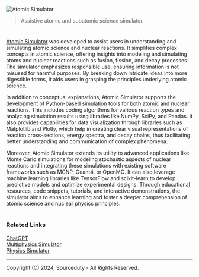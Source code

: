 ![Atomic Simulator](https://github.com/user-attachments/assets/556249de-5585-4798-b9d2-078e237156e2)

> Assistive atomic and subatomic science simulator.

#

[Atomic Simulator](https://chatgpt.com/g/g-QYk4U8bhT-atomic-simulator) was developed to assist users in understanding and simulating atomic science and nuclear reactions. It simplifies complex concepts in atomic science, offering insights into modeling and simulating atoms and nuclear reactions such as fusion, fission, and decay processes. The simulator emphasizes responsible use, ensuring information is not misused for harmful purposes. By breaking down intricate ideas into more digestible forms, it aids users in grasping the principles underlying atomic science.

In addition to conceptual explanations, Atomic Simulator supports the development of Python-based simulation tools for both atomic and nuclear reactions. This includes coding algorithms for various reaction types and analyzing simulation results using libraries like NumPy, SciPy, and Pandas. It also provides capabilities for data visualization through libraries such as Matplotlib and Plotly, which help in creating clear visual representations of reaction cross-sections, energy spectra, and decay chains, thus facilitating better understanding and communication of complex phenomena.

Moreover, Atomic Simulator extends its utility to advanced applications like Monte Carlo simulations for modeling stochastic aspects of nuclear reactions and integrating these simulations with existing software frameworks such as MCNP, Geant4, or OpenMC. It can also leverage machine learning libraries like TensorFlow and scikit-learn to develop predictive models and optimize experimental designs. Through educational resources, code snippets, tutorials, and interactive demonstrations, the simulator aims to enhance learning and foster a deeper comprehension of atomic science and nuclear physics principles.

#
### Related Links

[ChatGPT](https://github.com/sourceduty/ChatGPT)
<br>
[Multiphysics Simulator](https://chat.openai.com/g/g-9PVqGto6g-multiphysics-simulator)
<br>
[Physics Simulator](https://chat.openai.com/g/g-jdGow4iV3-physics-simulator)

***
Copyright (C) 2024, Sourceduty - All Rights Reserved.
